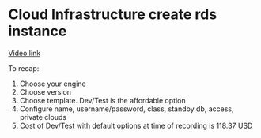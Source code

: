 # Cloud Infrastructure create rds instance

[Video link](https://www.egghead.io/lessons/egghead-cloud-infrastructure-create-rds-instance?pl=cloud-infrastructure-fundamentals-with-aws-ee4bb845)

<TimeStamp start="5:30" end="5:45">
  
  To recap: 
  1. Choose your engine
  2. Choose version
  3. Choose template. Dev/Test is the affordable option
  4. Configure name, username/password, class, standby db, access, private clouds
  5. Cost of Dev/Test with default options at time of recording is 118.37 USD
  
</TimeStamp>